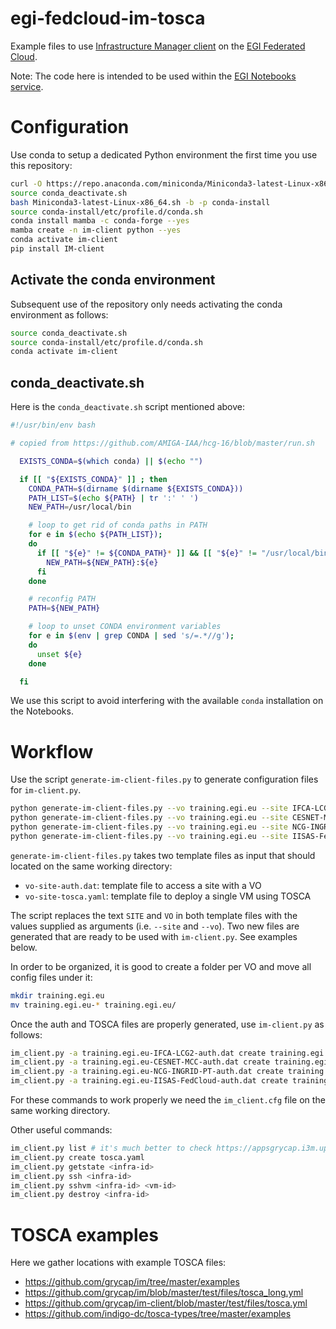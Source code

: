# egi-fedcloud-im-tosca

Example files to use [Infrastructure Manager client](https://imdocs.readthedocs.io/en/latest/client.html)
on the [EGI Federated Cloud](https://www.egi.eu/services/cloud-compute/).

Note: The code here is intended to be used within the
[EGI Notebooks service](https://www.egi.eu/services/notebooks/).

# Configuration

Use conda to setup a dedicated Python environment the first time you use this repository:

```bash
curl -O https://repo.anaconda.com/miniconda/Miniconda3-latest-Linux-x86_64.sh
source conda_deactivate.sh
bash Miniconda3-latest-Linux-x86_64.sh -b -p conda-install
source conda-install/etc/profile.d/conda.sh
conda install mamba -c conda-forge --yes
mamba create -n im-client python --yes
conda activate im-client
pip install IM-client
````

## Activate the conda environment

Subsequent use of the repository only needs activating the conda environment as follows:

```bash
source conda_deactivate.sh
source conda-install/etc/profile.d/conda.sh
conda activate im-client
```

## conda_deactivate.sh

Here is the `conda_deactivate.sh` script mentioned above:

```bash
#!/usr/bin/env bash

# copied from https://github.com/AMIGA-IAA/hcg-16/blob/master/run.sh

  EXISTS_CONDA=$(which conda) || $(echo "")

  if [[ "${EXISTS_CONDA}" ]] ; then
    CONDA_PATH=$(dirname $(dirname ${EXISTS_CONDA}))
    PATH_LIST=$(echo ${PATH} | tr ':' ' ')
    NEW_PATH=/usr/local/bin

    # loop to get rid of conda paths in PATH
    for e in $(echo ${PATH_LIST});
    do
      if [[ "${e}" != ${CONDA_PATH}* ]] && [[ "${e}" != "/usr/local/bin" ]] ; then
        NEW_PATH=${NEW_PATH}:${e}
      fi
    done

    # reconfig PATH
    PATH=${NEW_PATH}

    # loop to unset CONDA environment variables
    for e in $(env | grep CONDA | sed 's/=.*//g');
    do
      unset ${e}
    done

  fi
```

We use this script to avoid interfering with the available `conda` installation on the Notebooks.

# Workflow

Use the script `generate-im-client-files.py` to generate configuration files for `im-client.py`.

```bash
python generate-im-client-files.py --vo training.egi.eu --site IFCA-LCG2
python generate-im-client-files.py --vo training.egi.eu --site CESNET-MCC
python generate-im-client-files.py --vo training.egi.eu --site NCG-INGRID-PT
python generate-im-client-files.py --vo training.egi.eu --site IISAS-FedCloud
```

`generate-im-client-files.py` takes two template files as input that should located
on the same working directory:
* `vo-site-auth.dat`: template file to access a site with a VO
* `vo-site-tosca.yaml`: template file to deploy a single VM using TOSCA

The script replaces the text `SITE` and `VO` in both template files with the values
supplied as arguments (i.e. `--site` and `--vo`). Two new files are generated that
are ready to be used with `im-client.py`. See examples below.

In order to be organized, it is good to create a folder per VO and move all config files under it:

```bash
mkdir training.egi.eu
mv training.egi.eu-* training.egi.eu/
```

Once the auth and TOSCA files are properly generated, use `im-client.py` as follows:

```bash
im_client.py -a training.egi.eu-IFCA-LCG2-auth.dat create training.egi.eu-IFCA-LCG2-tosca.yaml
im_client.py -a training.egi.eu-CESNET-MCC-auth.dat create training.egi.eu-CESNET-MCC-tosca.yaml
im_client.py -a training.egi.eu-NCG-INGRID-PT-auth.dat create training.egi.eu-NCG-INGRID-PT-tosca.yaml
im_client.py -a training.egi.eu-IISAS-FedCloud-auth.dat create training.egi.eu-IISAS-FedCloud-tosca.yaml
```

For these commands to work properly we need the `im_client.cfg` file on the same working directory.

Other useful commands:

```bash
im_client.py list # it's much better to check https://appsgrycap.i3m.upv.es:31443/im-dashboard/infrastructures instead
im_client.py create tosca.yaml
im_client.py getstate <infra-id>
im_client.py ssh <infra-id>
im_client.py sshvm <infra-id> <vm-id>
im_client.py destroy <infra-id>
```

# TOSCA examples

Here we gather locations with example TOSCA files:
* https://github.com/grycap/im/tree/master/examples
* https://github.com/grycap/im/blob/master/test/files/tosca_long.yml
* https://github.com/grycap/im-client/blob/master/test/files/tosca.yml
* https://github.com/indigo-dc/tosca-types/tree/master/examples
